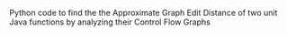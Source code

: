 Python code to find the the Approximate Graph Edit Distance of two unit Java functions by analyzing their Control Flow Graphs
